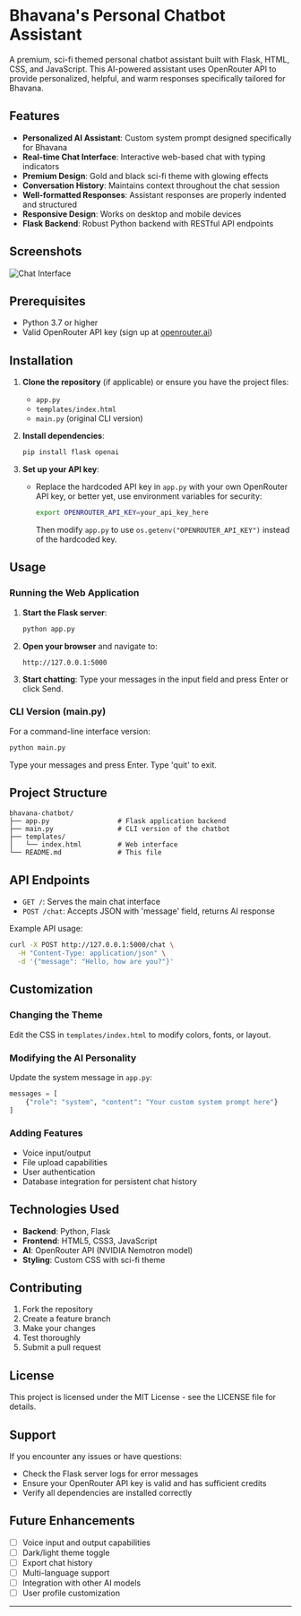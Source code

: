 # Bhavana's Personal Chatbot Assistant

A premium, sci-fi themed personal chatbot assistant built with Flask, HTML, CSS, and JavaScript. This AI-powered assistant uses OpenRouter API to provide personalized, helpful, and warm responses specifically tailored for Bhavana.

## Features

- **Personalized AI Assistant**: Custom system prompt designed specifically for Bhavana
- **Real-time Chat Interface**: Interactive web-based chat with typing indicators
- **Premium Design**: Gold and black sci-fi theme with glowing effects
- **Conversation History**: Maintains context throughout the chat session
- **Well-formatted Responses**: Assistant responses are properly indented and structured
- **Responsive Design**: Works on desktop and mobile devices
- **Flask Backend**: Robust Python backend with RESTful API endpoints

## Screenshots

![Chat Interface](https://via.placeholder.com/800x600/000000/FFD700?text=Bhavana%27s+Chatbot+Interface)

## Prerequisites

- Python 3.7 or higher
- Valid OpenRouter API key (sign up at [openrouter.ai](https://openrouter.ai))

## Installation

1. **Clone the repository** (if applicable) or ensure you have the project files:
   - `app.py`
   - `templates/index.html`
   - `main.py` (original CLI version)

2. **Install dependencies**:
   ```bash
   pip install flask openai
   ```

3. **Set up your API key**:
   - Replace the hardcoded API key in `app.py` with your own OpenRouter API key, or better yet, use environment variables for security:
     ```bash
     export OPENROUTER_API_KEY=your_api_key_here
     ```
     Then modify `app.py` to use `os.getenv("OPENROUTER_API_KEY")` instead of the hardcoded key.

## Usage

### Running the Web Application

1. **Start the Flask server**:
   ```bash
   python app.py
   ```

2. **Open your browser** and navigate to:
   ```
   http://127.0.0.1:5000
   ```

3. **Start chatting**: Type your messages in the input field and press Enter or click Send.

### CLI Version (main.py)

For a command-line interface version:
```bash
python main.py
```

Type your messages and press Enter. Type 'quit' to exit.

## Project Structure

```
bhavana-chatbot/
├── app.py                 # Flask application backend
├── main.py                # CLI version of the chatbot
├── templates/
│   └── index.html         # Web interface
└── README.md              # This file
```

## API Endpoints

- `GET /`: Serves the main chat interface
- `POST /chat`: Accepts JSON with 'message' field, returns AI response

Example API usage:
```bash
curl -X POST http://127.0.0.1:5000/chat \
  -H "Content-Type: application/json" \
  -d '{"message": "Hello, how are you?"}'
```

## Customization

### Changing the Theme
Edit the CSS in `templates/index.html` to modify colors, fonts, or layout.

### Modifying the AI Personality
Update the system message in `app.py`:
```python
messages = [
    {"role": "system", "content": "Your custom system prompt here"}
]
```

### Adding Features
- Voice input/output
- File upload capabilities
- User authentication
- Database integration for persistent chat history

## Technologies Used

- **Backend**: Python, Flask
- **Frontend**: HTML5, CSS3, JavaScript
- **AI**: OpenRouter API (NVIDIA Nemotron model)
- **Styling**: Custom CSS with sci-fi theme

## Contributing

1. Fork the repository
2. Create a feature branch
3. Make your changes
4. Test thoroughly
5. Submit a pull request

## License

This project is licensed under the MIT License - see the LICENSE file for details.

## Support

If you encounter any issues or have questions:
- Check the Flask server logs for error messages
- Ensure your OpenRouter API key is valid and has sufficient credits
- Verify all dependencies are installed correctly

## Future Enhancements

- [ ] Voice input and output capabilities
- [ ] Dark/light theme toggle
- [ ] Export chat history
- [ ] Multi-language support
- [ ] Integration with other AI models
- [ ] User profile customization

---

